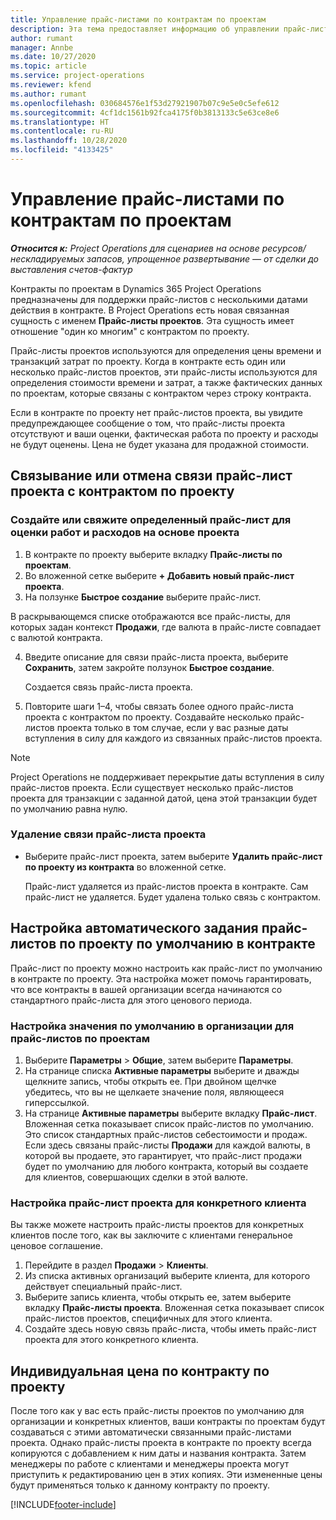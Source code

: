 ```yaml
---
title: Управление прайс-листами по контрактам по проектам
description: Эта тема предоставляет информацию об управлении прайс-листами проектов в контрактах по проектам.
author: rumant
manager: Annbe
ms.date: 10/27/2020
ms.topic: article
ms.service: project-operations
ms.reviewer: kfend
ms.author: rumant
ms.openlocfilehash: 030684576e1f53d27921907b07c9e5e0c5efe612
ms.sourcegitcommit: 4cf1dc1561b92fca4175f0b3813133c5e63ce8e6
ms.translationtype: HT
ms.contentlocale: ru-RU
ms.lasthandoff: 10/28/2020
ms.locfileid: "4133425"
---
```

# <a name="manage-project-price-lists-on-project-contracts"></a>Управление прайс-листами по контрактам по проектам

_**Относится к:** Project Operations для сценариев на основе ресурсов/нескладируемых запасов, упрощенное развертывание — от сделки до выставления счетов-фактур_

Контракты по проектам в Dynamics 365 Project Operations предназначены для поддержки прайс-листов с несколькими датами действия в контракте. В Project Operations есть новая связанная сущность с именем **Прайс-листы проектов**. Эта сущность имеет отношение "один ко многим" с контрактом по проекту.

Прайс-листы проектов используются для определения цены времени и транзакций затрат по проекту. Когда в контракте есть один или несколько прайс-листов проектов, эти прайс-листы используются для определения стоимости времени и затрат, а также фактических данных по проектам, которые связаны с контрактом через строку контракта.

Если в контракте по проекту нет прайс-листов проекта, вы увидите предупреждающее сообщение о том, что прайс-листы проекта отсутствуют и ваши оценки, фактическая работа по проекту и расходы не будут оценены. Цена не будет указана для продажной стоимости.

## <a name="associate-or-unassociate-a-project-price-list-on-a-project-contract"></a>Связывание или отмена связи прайс-лист проекта с контрактом по проекту

### <a name="create-or-associate-a-specific-price-list-for-estimating-project-based-work-and-expenses"></a>Создайте или свяжите определенный прайс-лист для оценки работ и расходов на основе проекта

1. В контракте по проекту выберите вкладку **Прайс-листы по проектам**.
2. Во вложенной сетке выберите **+ Добавить новый прайс-лист проекта**.
3. На ползунке **Быстрое создание** выберите прайс-лист. 

  В раскрывающемся списке отображаются все прайс-листы, для которых задан контекст **Продажи**, где валюта в прайс-листе совпадает с валютой контракта.
  
4. Введите описание для связи прайс-листа проекта, выберите **Сохранить**, затем закройте ползунок **Быстрое создание**.

   Создается связь прайс-листа проекта.
   
5. Повторите шаги 1–4, чтобы связать более одного прайс-листа проекта с контрактом по проекту. Создавайте несколько прайс-листов проекта только в том случае, если у вас разные даты вступления в силу для каждого из связанных прайс-листов проекта.

> [!NOTE]
> Project Operations не поддерживает перекрытие даты вступления в силу прайс-листов проекта. Если существует несколько прайс-листов проекта для транзакции с заданной датой, цена этой транзакции будет по умолчанию равна нулю.

### <a name="remove-a-project-price-list-association"></a>Удаление связи прайс-листа проекта

- Выберите прайс-лист проекта, затем выберите **Удалить прайс-лист по проекту из контракта** во вложенной сетке. 

  Прайс-лист удаляется из прайс-листов проекта в контракте. Сам прайс-лист не удаляется. Будет удалена только связь с контрактом.

## <a name="set-up-automatic-defaulting-of-project-price-lists-on-a-contract"></a>Настройка автоматического задания прайс-листов по проекту по умолчанию в контракте

Прайс-лист по проекту можно настроить как прайс-лист по умолчанию в контракте по проекту. Эта настройка может помочь гарантировать, что все контракты в вашей организации всегда начинаются со стандартного прайс-листа для этого ценового периода.

### <a name="set-up-the-organizational-default-for-project-price-lists"></a>Настройка значения по умолчанию в организации для прайс-листов по проектам

1. Выберите **Параметры** > **Общие**, затем выберите **Параметры**.
2. На странице списка **Активные параметры** выберите и дважды щелкните запись, чтобы открыть ее. При двойном щелчке убедитесь, что вы не щелкаете значение поля, являющееся гиперссылкой. 
3. На странице **Активные параметры** выберите вкладку **Прайс-лист**. Вложенная сетка показывает список прайс-листов по умолчанию. Это список стандартных прайс-листов себестоимости и продаж. Если здесь связаны прайс-листы **Продажи** для каждой валюты, в которой вы продаете, это гарантирует, что прайс-лист продажи будет по умолчанию для любого контракта, который вы создаете для клиентов, совершающих сделки в этой валюте.

### <a name="set-up-a-customer-specific-project-price-list"></a>Настройка прайс-лист проекта для конкретного клиента

Вы также можете настроить прайс-листы проектов для конкретных клиентов после того, как вы заключите с клиентами генеральное ценовое соглашение.

1. Перейдите в раздел **Продажи** > **Клиенты**.
2. Из списка активных организаций выберите клиента, для которого действует специальный прайс-лист.
3. Выберите запись клиента, чтобы открыть ее, затем выберите вкладку **Прайс-листы проекта**. Вложенная сетка показывает список прайс-листов проектов, специфичных для этого клиента. 
4. Создайте здесь новую связь прайс-листа, чтобы иметь прайс-лист проекта для этого конкретного клиента.

## <a name="custom-pricing-on-a-project-contract"></a>Индивидуальная цена по контракту по проекту

После того как у вас есть прайс-листы проектов по умолчанию для организации и конкретных клиентов, ваши контракты по проектам будут создаваться с этими автоматически связанными прайс-листами проекта. Однако прайс-листы проекта в контракте по проекту всегда копируются с добавлением к ним даты и названия контракта. Затем менеджеры по работе с клиентами и менеджеры проекта могут приступить к редактированию цен в этих копиях. Эти измененные цены будут применяться только к данному контракту по проекту.


[!INCLUDE[footer-include](../includes/footer-banner.md)]